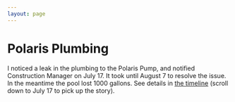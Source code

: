 ```yaml
---
layout: page
---
```


# Polaris Plumbing

I noticed a leak in the plumbing to the Polaris Pump, and notified Construction Manager on July 17. It took until August 7 to resolve the issue. In the meantime the pool lost 1000 gallons. See details in [the timeline](./01-timeline.html) (scroll down to July 17 to pick up the story).
